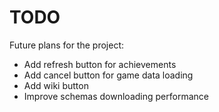 # TODO
Future plans for the project:
- Add refresh button for achievements
- Add cancel button for game data loading
- Add wiki button
- Improve schemas downloading performance
